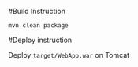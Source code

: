 

#Build Instruction


```
mvn clean package
```

#Deploy instruction

Deploy ```target/WebApp.war``` on Tomcat 

